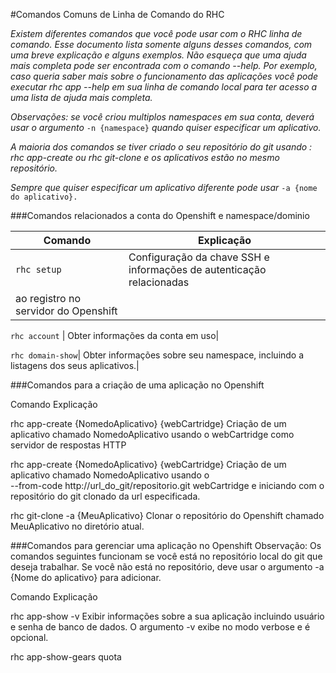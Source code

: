 #Comandos Comuns de Linha de Comando do RHC 

*Existem diferentes comandos que você pode usar com o RHC linha de comando. Esse documento lista somente
alguns desses comandos, com uma breve explicação e alguns exemplos. Não esqueça que uma ajuda mais completa pode ser
encontrada com o comando --help. Por exemplo, caso queria saber mais sobre o funcionamento das aplicações você 
pode executar rhc app --help em sua linha de comando local para ter acesso a uma lista de ajuda mais completa.*

*Observações: se você criou multiplos namespaces em sua conta, deverá usar o argumento* ``-n {namespace}`` *quando
quiser especificar um aplicativo.*

*A maioria dos comandos se tiver criado o seu repositório do git usando : rhc app-create ou rhc git-clone e os aplicativos 
estão no mesmo repositório.*

*Sempre que quiser especificar um aplicativo diferente pode usar* ``-a {nome do aplicativo}.``


###Comandos relacionados a conta do Openshift e namespace/dominio 

Comando   |                                          Explicação|
---       |                             ---                     |
``rhc setup`` |                                        Configuração da chave SSH e informações de autenticação relacionadas
                                                   ao registro no servidor do Openshift|

``rhc account`` |                                      Obter informações da conta em uso|

``rhc domain-show``|                                    Obter informações sobre seu namespace, incluindo
                                                   a listagens dos seus aplicativos.|
                                                   
                                                   
###Comandos para a criação de uma aplicação no Openshift 

Comando                                                            Explicação

rhc app-create {NomedoAplicativo} {webCartridge}            Criação de um aplicativo chamado NomedoAplicativo
                                                             usando o webCartridge como servidor de respostas HTTP
                                                   
                                                   
rhc app-create {NomedoAplicativo} {webCartridge}            Criação de um aplicativo chamado NomedoAplicativo usando o        
--from-code http://url_do_git/repositorio.git               webCartridge e iniciando com o repositório do git clonado da
                                                            url especificada.
                                                            
                                                                                       
rhc git-clone -a {MeuAplicativo}                            Clonar o repositório do Openshift chamado MeuAplicativo no 
                                                            diretório atual. 
                                                            
                                                            
                                                            
###Comandos para gerenciar uma aplicação no Openshift 
Observação: Os comandos seguintes funcionam se você está no repositório local do git que deseja trabalhar. Se 
você não está no repositório, deve usar o argumento -a {Nome do aplicativo} para adicionar.

Comando                                                 Explicação

rhc app-show -v                                        Exibir informações sobre a sua aplicação incluindo
                                                       usuário e senha de banco de dados. O argumento -v exibe
                                                       no modo verbose e é opcional.

rhc app-show-gears quota                                                         
                                                                                            
                                                   
                                                   
                                                   
                                                                
  









